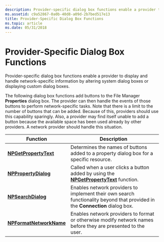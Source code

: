 ```yaml
---
description: Provider-specific dialog box functions enable a provider to display and handle network-specific information by altering system dialog boxes or displaying custom dialog boxes.
ms.assetid: c9a52867-0a0b-40d8-a09d-2b7bed517e13
title: Provider-Specific Dialog Box Functions
ms.topic: article
ms.date: 05/31/2018
---
```


# Provider-Specific Dialog Box Functions

Provider-specific dialog box functions enable a provider to display and handle network-specific information by altering system dialog boxes or displaying custom dialog boxes.

The following dialog box functions add buttons to the File Manager **Properties** dialog box. The provider can then handle the events of those buttons to perform network-specific tasks. Note that there is a limit to the number of buttons that can be added. Because of this, providers should use this capability sparingly. Also, a provider may find itself unable to add a button because the available space has been used already by other providers. A network provider should handle this situation.



| Function                                           | Description                                                                                                                             |
|----------------------------------------------------|-----------------------------------------------------------------------------------------------------------------------------------------|
| [**NPGetPropertyText**](/windows/desktop/api/Npapi/nf-npapi-npgetpropertytext)     | Determines the names of buttons added to a property dialog box for a specific resource.<br/>                                      |
| [**NPPropertyDialog**](/windows/desktop/api/Npapi/nf-npapi-nppropertydialog)       | Called when a user clicks a button added by using the [**NPGetPropertyText**](/windows/desktop/api/Npapi/nf-npapi-npgetpropertytext) function.<br/>               |
| [**NPSearchDialog**](/windows/desktop/api/Npapi/nf-npapi-npsearchdialog)           | Enables network providers to implement their own search functionality beyond that provided in the **Connection** dialog box.<br/> |
| [**NPFormatNetworkName**](/windows/desktop/api/Npapi/nf-npapi-npformatnetworkname) | Enables network providers to format or otherwise modify network names before they are presented to the user.<br/>                 |



 

 

 




